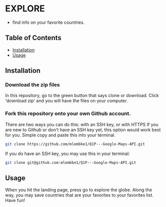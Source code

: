 # EXPLORE

- find info on your favorite countries.

## Table of Contents
- [Installation](#installation)
- [Usage](#usage)

## Installation

### Download the zip files
In this repository, go to the green button that says clone or download.
Click 'download zip' and you will have the files on your computer.

### Fork this repository onto your own Github account.
There are two ways you can do this: with an SSH key, or with HTTPS
If you are new to Github or don't have an SSH key yet, this option would work
best for you. Simple copy and paste this into your terminal.
```sh
git clone https://github.com/mlembke1/Q1P---Google-Maps-API.git
```

If you do have an SSH key, you may use this in your terminal:
```sh
git clone git@github.com:mlembke1/Q1P---Google-Maps-API.git
```

## Usage

When you hit the landing page, press go to explore the globe. Along the way,
you may save countries that are your favorites to your favorites list.
Have fun!
